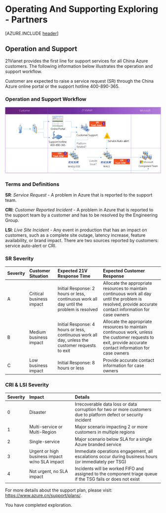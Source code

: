 <properties
	pageTitle="Global Customer Playbook operating-supporting-explore-partners | Azure"
	description="Global Customer Playbook operating-supporting-explore-partners"
	services="global-customer-playbook"
	documentationCenter=""
	authors="jtong"
	manager="edwinc"
	editor=""
	tags="global-customer-playbook"/>

<tags
	ms.service="migration-lifecycle-operating-supporting"
	ms.workload=""
	ms.tgt_pltfrm=""
	ms.devlang="na"
	ms.topic="article"
	ms.date="12/26/2016"
	wacn.date="12/26/2016"
	wacn.lang="en"
	ms.author="jtong"/>


# Operating And Supporting Exploring - Partners

[AZURE.INCLUDE [header](../../../includes/operating-supporting-explore.md)]

## Operation and Support

21Vianet provides the first line for support services for all China Azure customers. The following information below illustrates the operation and support workflow.
 
Customer are expected to raise a service request (SR) through the China Azure online portal or the support hotline 400-890-365.

### Operation and Support Workflow

![img](../../media/support-workflow.png)

### Terms and Definitions

**SR**: *Service Request* - A problem in Azure that is reported to the support team.

**CRI**: *Customer Reported Incident* - A problem in Azure that is reported to the support team by a customer and has to be resolved by the Engineering Group.

**LSI**: *Live Site Incident* - Any event in production that has an impact on customers, such as a complete site outage, latency increase, feature availability, or brand impact. There are two sources reported by customers: service auto-alert or CRI.

### SR Severity 

|**Severity** | **Customer Situation** | **Expected 21V Response Time** | **Expected Customer Response** |
|:------------ |:------------ |:------------ |:------------ |
| A | Critical business impact | Initial Response: 2 hours or less, continuous work all day until the problem is resolved | Allocate the appropriate resources to maintain continuous work all day until the problem is resolved, provide accurate contact information for case owners |
| B | Medium business impact | Initial Response: 4 hours or less, continuous work all day, unless the customer requests to exit | Allocate the appropriate resources to maintain continuous work, unless the customer requests to exit, provide accurate contact information for case owners |
| C | Low business impact | Initial Response: 8 hours or less | Provide accurate contact information for case owners |

### CRI & LSI Severity 

|**Severity** | **Impact** | **Details** |
|:----------- |:---------- |:----------- |
| 0 | Disaster | Irrecoverable data loss or data corruption for two or more customers due to platform defect or security incident |
| 1 | Multi-service or Multi-Region | Major scenario impacting 2 or more customers in multiple regions |
| 2 | Single-service | Major scenario below SLA for a single Azure branded service |
| 3 | Urgent or high business impact w/no SLA impact | Immediate operations engagement, all escalations occur during business hours (or immediately per TSG) |
| 4 | Not urgent, no SLA impact | Incidents will be worked FIFO and assigned to the component triage queue if the TSG fails or does not exist |

For more details about the support plan, please visit: https://www.azure.cn/support/plans/.

You have completed exploration.





